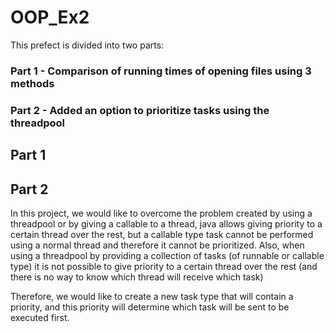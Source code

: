 # OOP_Ex2

This prefect is divided into two parts:
### Part 1 - Comparison of running times of opening files using 3 methods
### Part 2 - Added an option to prioritize tasks using the threadpool

## Part 1


## Part 2
In this project, we would like to overcome the problem created by using a threadpool or by giving a callable<T> to a thread, java allows giving priority to a certain thread over the rest, but a callable<T> type task cannot be performed using a normal thread and therefore it cannot be prioritized.
Also, when using a threadpool by providing a collection of tasks (of runnable or callable type) it is not possible to give priority to a certain thread over the rest (and there is no way to know which thread will receive which task)

Therefore, we would like to create a new task type that will contain a priority, and this priority will determine which task will be sent to be executed first.
